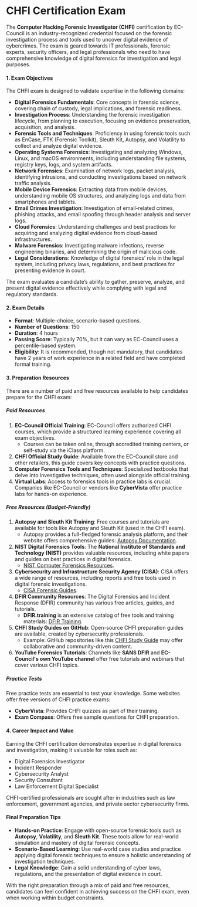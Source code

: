 # CHFI Certification Exam

The **Computer Hacking Forensic Investigator (CHFI)** certification by EC-Council is an industry-recognized credential focused on the forensic investigation process and tools used to uncover digital evidence of cybercrimes. The exam is geared towards IT professionals, forensic experts, security officers, and legal professionals who need to have comprehensive knowledge of digital forensics for investigation and legal purposes.

#### **1. Exam Objectives**

The CHFI exam is designed to validate expertise in the following domains:
- **Digital Forensics Fundamentals**: Core concepts in forensic science, covering chain of custody, legal implications, and forensic readiness.
- **Investigation Process**: Understanding the forensic investigation lifecycle, from planning to execution, focusing on evidence preservation, acquisition, and analysis.
- **Forensic Tools and Techniques**: Proficiency in using forensic tools such as EnCase, FTK (Forensic Toolkit), Sleuth Kit, Autopsy, and Volatility to collect and analyze digital evidence.
- **Operating Systems Forensics**: Investigating and analyzing Windows, Linux, and macOS environments, including understanding file systems, registry keys, logs, and system artifacts.
- **Network Forensics**: Examination of network logs, packet analysis, identifying intrusions, and conducting investigations based on network traffic analysis.
- **Mobile Device Forensics**: Extracting data from mobile devices, understanding mobile OS structures, and analyzing logs and data from smartphones and tablets.
- **Email Crimes Investigation**: Investigation of email-related crimes, phishing attacks, and email spoofing through header analysis and server logs.
- **Cloud Forensics**: Understanding challenges and best practices for acquiring and analyzing digital evidence from cloud-based infrastructures.
- **Malware Forensics**: Investigating malware infections, reverse engineering binaries, and determining the origin of malicious code.
- **Legal Considerations**: Knowledge of digital forensics’ role in the legal system, including privacy laws, regulations, and best practices for presenting evidence in court.

The exam evaluates a candidate’s ability to gather, preserve, analyze, and present digital evidence effectively while complying with legal and regulatory standards.

#### **2. Exam Details**

- **Format**: Multiple-choice, scenario-based questions.
- **Number of Questions**: 150
- **Duration**: 4 hours
- **Passing Score**: Typically 70%, but it can vary as EC-Council uses a percentile-based system.
- **Eligibility**: It is recommended, though not mandatory, that candidates have 2 years of work experience in a related field and have completed formal training.

#### **3. Preparation Resources**

There are a number of paid and free resources available to help candidates prepare for the CHFI exam:

##### **Paid Resources**
1. **EC-Council Official Training**: EC-Council offers authorized CHFI courses, which provide a structured learning experience covering all exam objectives.
   - Courses can be taken online, through accredited training centers, or self-study via the iClass platform.
2. **CHFI Official Study Guide**: Available from the EC-Council store and other retailers, this guide covers key concepts with practice questions.
3. **Computer Forensics Tools and Techniques**: Specialized textbooks that delve into investigative techniques, often used alongside official training.
4. **Virtual Labs**: Access to forensics tools in practice labs is crucial. Companies like EC-Council or vendors like **CyberVista** offer practice labs for hands-on experience.

##### **Free Resources (Budget-Friendly)**
1. **Autopsy and Sleuth Kit Training**: Free courses and tutorials are available for tools like Autopsy and Sleuth Kit (used in the CHFI exam).
   - Autopsy provides a full-fledged forensic analysis platform, and their website offers comprehensive guides: [Autopsy Documentation](https://www.sleuthkit.org/autopsy/docs.php).
2. **NIST Digital Forensics Tools**: The **National Institute of Standards and Technology (NIST)** provides valuable resources, including white papers and guides on best practices in digital forensics.
   - [NIST Computer Forensics Resources](https://www.nist.gov/forensics).
3. **Cybersecurity and Infrastructure Security Agency (CISA)**: CISA offers a wide range of resources, including reports and free tools used in digital forensic investigations.
   - [CISA Forensic Guides](https://www.cisa.gov/resources-tools).
4. **DFIR Community Resources**: The Digital Forensics and Incident Response (DFIR) community has various free articles, guides, and tutorials.
   - **DFIR.training** is an extensive catalog of free tools and training materials: [DFIR Training](https://www.dfir.training).
5. **CHFI Study Guides on GitHub**: Open-source CHFI preparation guides are available, created by cybersecurity professionals.
   - Example: GitHub repositories like this [CHFI Study Guide](https://github.com/istsy/CHFI_Study_Guide) may offer collaborative and community-driven content.
6. **YouTube Forensics Tutorials**: Channels like **SANS DFIR** and **EC-Council's own YouTube channel** offer free tutorials and webinars that cover various CHFI topics.

##### **Practice Tests**
Free practice tests are essential to test your knowledge. Some websites offer free versions of CHFI practice exams:
- **CyberVista**: Provides CHFI quizzes as part of their training.
- **Exam Compass**: Offers free sample questions for CHFI preparation.

#### **4. Career Impact and Value**

Earning the CHFI certification demonstrates expertise in digital forensics and investigation, making it valuable for roles such as:
- Digital Forensics Investigator
- Incident Responder
- Cybersecurity Analyst
- Security Consultant
- Law Enforcement Digital Specialist

CHFI-certified professionals are sought after in industries such as law enforcement, government agencies, and private sector cybersecurity firms.

#### **Final Preparation Tips**
- **Hands-on Practice**: Engage with open-source forensic tools such as **Autopsy**, **Volatility**, and **Sleuth Kit**. These tools allow for real-world simulation and mastery of digital forensic concepts.
- **Scenario-Based Learning**: Use real-world case studies and practice applying digital forensic techniques to ensure a holistic understanding of investigation techniques.
- **Legal Knowledge**: Gain a solid understanding of cyber laws, regulations, and the presentation of digital evidence in court.

With the right preparation through a mix of paid and free resources, candidates can feel confident in achieving success on the CHFI exam, even when working within budget constraints.